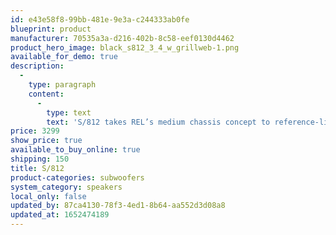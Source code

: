 ```yaml
---
id: e43e58f8-99bb-481e-9e3a-c244333ab0fe
blueprint: product
manufacturer: 70535a3a-d216-402b-8c58-eef0130d4462
product_hero_image: black_s812_3_4_w_grillweb-1.png
available_for_demo: true
description:
  -
    type: paragraph
    content:
      -
        type: text
        text: 'S/812 takes REL’s medium chassis concept to reference-like levels of performance and does so with style, beauty and devastating power. It delivers incredible levels of all ‘round performance for both music and film sound, gives customers a taste of what our reference models offer, and does so at a fraction of the cost.'
price: 3299
show_price: true
available_to_buy_online: true
shipping: 150
title: S/812
product-categories: subwoofers
system_category: speakers
local_only: false
updated_by: 87ca4130-78f3-4ed1-8b64-aa552d3d08a8
updated_at: 1652474189
---
```

